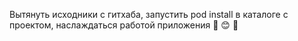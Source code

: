 Вытянуть исходники с гитхаба, запустить pod install в каталоге с проектом, наслаждаться работой приложения 🍺 😊 🍺